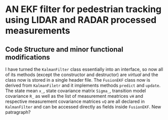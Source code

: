 # AN EKF filter for pedestrian tracking using LIDAR and RADAR processed measurements

## Code Structure and minor functional modifications
I have turned the `KalmanFilter` class essentially into an interface, so now all of its methods (except the constructor and destructor) are _virtual_ and the class now is stored in a single header file. The `FusionEKF` class now is derived from `KalmanFiletr` and it implements methods `predict` and `update`. The state mean `x_`, state covariance matrix `Sigma_`, transition model covariance `R_` as well as the list of measurement meatrices `vH` and respective measurement covariance matrices `vQ` are all declared in `KalmanFilter` and can be accessed directly as fields inside `FusionEKF`.
  New patragraph?

